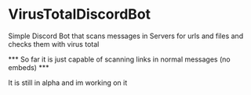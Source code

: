 # VirusTotalDiscordBot
Simple Discord Bot that scans messages in Servers for urls and files and checks them with virus total

*** So far it is just capable of scanning links in normal messages (no embeds) ***

It is still in alpha and im working on it
